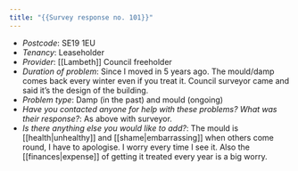 ```yaml
---
title: "{{Survey response no. 101}}"
---
```


- *Postcode*: SE19 1EU 
- *Tenancy*: Leaseholder 
- *Provider*: [[Lambeth]] Council freeholder
- *Duration of problem*: Since I moved in 5 years ago. The mould/damp comes back every winter even if you treat it. Council surveyor came and said it’s the design of the building.
- *Problem type*: Damp (in the past) and mould (ongoing)
- *Have you contacted anyone for help with these problems? What was their response?*: As above with surveyor. 
- *Is there anything else you would like to add?*: The mould is [[health|unhealthy]] and [[shame|embarrassing]] when others come round, I have to apologise. I worry every time I see it. Also the [[finances|expense]] of getting it treated every year is a big worry. 